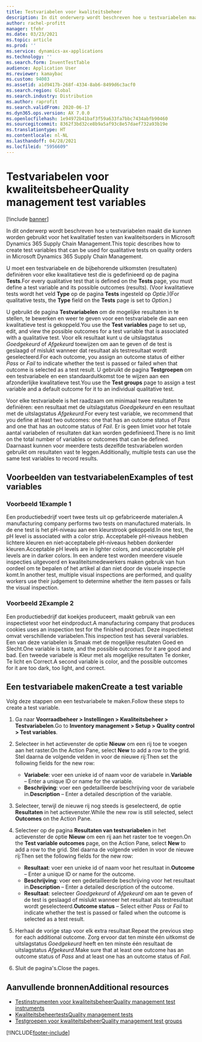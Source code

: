 ```yaml
---
title: Testvariabelen voor kwaliteitsbeheer
description: In dit onderwerp wordt beschreven hoe u testvariabelen maakt die kunnen worden gebruikt voor het kwalitatief testen van kwaliteitsorders in Microsoft Dynamics 365 Supply Chain Management.
author: rachel-profitt
manager: tfehr
ms.date: 03/23/2021
ms.topic: article
ms.prod: ''
ms.service: dynamics-ax-applications
ms.technology: ''
ms.search.form: InventTestTable
audience: Application User
ms.reviewer: kamaybac
ms.custom: 94003
ms.assetid: a1d9417b-268f-4334-8ab6-8499d6c3acf0
ms.search.region: Global
ms.search.industry: Distribution
ms.author: raprofit
ms.search.validFrom: 2020-06-17
ms.dyn365.ops.version: AX 7.0.0
ms.openlocfilehash: 1e94972b41baf3f59a633fa7bbc7434abfb90460
ms.sourcegitcommit: 8362f3bd32ce8b9a5af93c8e57daef732a93b19e
ms.translationtype: HT
ms.contentlocale: nl-NL
ms.lasthandoff: 04/28/2021
ms.locfileid: "5956609"
---
```

# <a name="quality-management-test-variables"></a><span data-ttu-id="603b0-103">Testvariabelen voor kwaliteitsbeheer</span><span class="sxs-lookup"><span data-stu-id="603b0-103">Quality management test variables</span></span>

[!include [banner](../includes/banner.md)]

<span data-ttu-id="603b0-104">In dit onderwerp wordt beschreven hoe u testvariabelen maakt die kunnen worden gebruikt voor het kwalitatief testen van kwaliteitsorders in Microsoft Dynamics 365 Supply Chain Management.</span><span class="sxs-lookup"><span data-stu-id="603b0-104">This topic describes how to create test variables that can be used for qualitative tests on quality orders in Microsoft Dynamics 365 Supply Chain Management.</span></span>

<span data-ttu-id="603b0-105">U moet een testvariabele en de bijbehorende uitkomsten (resultaten) definiëren voor elke kwalitatieve test die is gedefinieerd op de pagina **Tests**.</span><span class="sxs-lookup"><span data-stu-id="603b0-105">For every qualitative test that is defined on the **Tests** page, you must define a test variable and its possible outcomes (results).</span></span> <span data-ttu-id="603b0-106">(Voor kwalitatieve tests wordt het veld **Type** op de pagina **Tests** ingesteld op *Optie*.)</span><span class="sxs-lookup"><span data-stu-id="603b0-106">(For qualitative tests, the **Type** field on the **Tests** page is set to *Option*.)</span></span>

<span data-ttu-id="603b0-107">U gebruikt de pagina **Testvariabelen** om de mogelijke resultaten in te stellen, te bewerken en weer te geven voor een testvariabele die aan een kwalitatieve test is gekoppeld.</span><span class="sxs-lookup"><span data-stu-id="603b0-107">You use the **Test variables** page to set up, edit, and view the possible outcomes for a test variable that is associated with a qualitative test.</span></span> <span data-ttu-id="603b0-108">Voor elk resultaat kunt u de uitslagstatus *Goedgekeurd* of *Afgekeurd* toewijzen om aan te geven of de test is geslaagd of mislukt wanneer dat resultaat als testresultaat wordt geselecteerd.</span><span class="sxs-lookup"><span data-stu-id="603b0-108">For each outcome, you assign an outcome status of either *Pass* or *Fail* to indicate whether the test is passed or failed when that outcome is selected as a test result.</span></span> <span data-ttu-id="603b0-109">U gebruikt de pagina **Testgroepen** om een testvariabele en een standaarduitkomst toe te wijzen aan een afzonderlijke kwalitatieve test.</span><span class="sxs-lookup"><span data-stu-id="603b0-109">You use the **Test groups** page to assign a test variable and a default outcome for it to an individual qualitative test.</span></span>

<span data-ttu-id="603b0-110">Voor elke testvariabele is het raadzaam om minimaal twee resultaten te definiëren: een resultaat met de uitslagstatus *Goedgekeurd* en een resultaat met de uitslagstatus *Afgekeurd*.</span><span class="sxs-lookup"><span data-stu-id="603b0-110">For every test variable, we recommend that you define at least two outcomes: one that has an outcome status of *Pass* and one that has an outcome status of *Fail*.</span></span> <span data-ttu-id="603b0-111">Er is geen limiet voor het totale aantal variabelen of resultaten dat kan worden gedefinieerd.</span><span class="sxs-lookup"><span data-stu-id="603b0-111">There is no limit on the total number of variables or outcomes that can be defined.</span></span> <span data-ttu-id="603b0-112">Daarnaast kunnen voor meerdere tests dezelfde testvariabelen worden gebruikt om resultaten vast te leggen.</span><span class="sxs-lookup"><span data-stu-id="603b0-112">Additionally, multiple tests can use the same test variables to record results.</span></span>

## <a name="examples-of-test-variables"></a><span data-ttu-id="603b0-113">Voorbeelden van testvariabelen</span><span class="sxs-lookup"><span data-stu-id="603b0-113">Examples of test variables</span></span>

### <a name="example-1"></a><span data-ttu-id="603b0-114">Voorbeeld 1</span><span class="sxs-lookup"><span data-stu-id="603b0-114">Example 1</span></span>

<span data-ttu-id="603b0-115">Een productiebedrijf voert twee tests uit op gefabriceerde materialen.</span><span class="sxs-lookup"><span data-stu-id="603b0-115">A manufacturing company performs two tests on manufactured materials.</span></span> <span data-ttu-id="603b0-116">In de ene test is het pH-niveau aan een kleurstrook gekoppeld.</span><span class="sxs-lookup"><span data-stu-id="603b0-116">In one test, the pH level is associated with a color strip.</span></span> <span data-ttu-id="603b0-117">Acceptabele pH-niveaus hebben lichtere kleuren en niet-acceptabele pH-niveaus hebben donkerder kleuren.</span><span class="sxs-lookup"><span data-stu-id="603b0-117">Acceptable pH levels are in lighter colors, and unacceptable pH levels are in darker colors.</span></span> <span data-ttu-id="603b0-118">In een andere test worden meerdere visuele inspecties uitgevoerd en kwaliteitsmedewerkers maken gebruik van hun oordeel om te bepalen of het artikel al dan niet door de visuele inspectie komt.</span><span class="sxs-lookup"><span data-stu-id="603b0-118">In another test, multiple visual inspections are performed, and quality workers use their judgement to determine whether the item passes or fails the visual inspection.</span></span>

### <a name="example-2"></a><span data-ttu-id="603b0-119">Voorbeeld 2</span><span class="sxs-lookup"><span data-stu-id="603b0-119">Example 2</span></span>

<span data-ttu-id="603b0-120">Een productiebedrijf dat koekjes produceert, maakt gebruik van een inspectietest voor het eindproduct.</span><span class="sxs-lookup"><span data-stu-id="603b0-120">A manufacturing company that produces cookies uses an inspection test for the finished product.</span></span> <span data-ttu-id="603b0-121">Deze inspectietest omvat verschillende variabelen.</span><span class="sxs-lookup"><span data-stu-id="603b0-121">This inspection test has several variables.</span></span> <span data-ttu-id="603b0-122">Een van deze variabelen is Smaak met de mogelijke resultaten Goed en Slecht.</span><span class="sxs-lookup"><span data-stu-id="603b0-122">One variable is taste, and the possible outcomes for it are good and bad.</span></span> <span data-ttu-id="603b0-123">Een tweede variabele is Kleur met als mogelijke resultaten Te donker, Te licht en Correct.</span><span class="sxs-lookup"><span data-stu-id="603b0-123">A second variable is color, and the possible outcomes for it are too dark, too light, and correct.</span></span>

## <a name="create-a-test-variable"></a><span data-ttu-id="603b0-124">Een testvariabele maken</span><span class="sxs-lookup"><span data-stu-id="603b0-124">Create a test variable</span></span>

<span data-ttu-id="603b0-125">Volg deze stappen om een testvariabele te maken.</span><span class="sxs-lookup"><span data-stu-id="603b0-125">Follow these steps to create a test variable.</span></span>

1. <span data-ttu-id="603b0-126">Ga naar **Voorraadbeheer \> Instellingen \> Kwaliteitsbeheer \> Testvariabelen**.</span><span class="sxs-lookup"><span data-stu-id="603b0-126">Go to **Inventory management \> Setup \> Quality control \> Test variables**.</span></span>
1. <span data-ttu-id="603b0-127">Selecteer in het actievenster de optie **Nieuw** om een rij toe te voegen aan het raster.</span><span class="sxs-lookup"><span data-stu-id="603b0-127">On the Action Pane, select **New** to add a row to the grid.</span></span> <span data-ttu-id="603b0-128">Stel daarna de volgende velden in voor de nieuwe rij:</span><span class="sxs-lookup"><span data-stu-id="603b0-128">Then set the following fields for the new row:</span></span>

    - <span data-ttu-id="603b0-129">**Variabele**: voer een unieke id of naam voor de variabele in.</span><span class="sxs-lookup"><span data-stu-id="603b0-129">**Variable** – Enter a unique ID or name for the variable.</span></span>
    - <span data-ttu-id="603b0-130">**Beschrijving**: voer een gedetailleerde beschrijving voor de variabele in.</span><span class="sxs-lookup"><span data-stu-id="603b0-130">**Description** – Enter a detailed description of the variable.</span></span>

1. <span data-ttu-id="603b0-131">Selecteer, terwijl de nieuwe rij nog steeds is geselecteerd, de optie **Resultaten** in het actievenster.</span><span class="sxs-lookup"><span data-stu-id="603b0-131">While the new row is still selected, select **Outcomes** on the Action Pane.</span></span>
1. <span data-ttu-id="603b0-132">Selecteer op de pagina **Resultaten van testvariabelen** in het actievenster de optie **Nieuw** om een rij aan het raster toe te voegen.</span><span class="sxs-lookup"><span data-stu-id="603b0-132">On the **Test variable outcomes** page, on the Action Pane, select **New** to add a row to the grid.</span></span> <span data-ttu-id="603b0-133">Stel daarna de volgende velden in voor de nieuwe rij:</span><span class="sxs-lookup"><span data-stu-id="603b0-133">Then set the following fields for the new row:</span></span>

    - <span data-ttu-id="603b0-134">**Resultaat**: voer een unieke id of naam voor het resultaat in.</span><span class="sxs-lookup"><span data-stu-id="603b0-134">**Outcome** – Enter a unique ID or name for the outcome.</span></span>
    - <span data-ttu-id="603b0-135">**Beschrijving**: voer een gedetailleerde beschrijving voor het resultaat in.</span><span class="sxs-lookup"><span data-stu-id="603b0-135">**Description** – Enter a detailed description of the outcome.</span></span>
    - <span data-ttu-id="603b0-136">**Resultaat**: selecteer *Goedgekeurd* of *Afgekeurd* om aan te geven of de test is geslaagd of mislukt wanneer het resultaat als testresultaat wordt geselecteerd.</span><span class="sxs-lookup"><span data-stu-id="603b0-136">**Outcome status** – Select either *Pass* or *Fail* to indicate whether the test is passed or failed when the outcome is selected as a test result.</span></span>

1. <span data-ttu-id="603b0-137">Herhaal de vorige stap voor elk extra resultaat.</span><span class="sxs-lookup"><span data-stu-id="603b0-137">Repeat the previous step for each additional outcome.</span></span> <span data-ttu-id="603b0-138">Zorg ervoor dat ten minste één uitkomst de uitslagstatus *Goedgekeurd* heeft en ten minste één resultaat de uitslagstatus *Afgekeurd*.</span><span class="sxs-lookup"><span data-stu-id="603b0-138">Make sure that at least one outcome has an outcome status of *Pass* and at least one has an outcome status of *Fail*.</span></span>
1. <span data-ttu-id="603b0-139">Sluit de pagina's.</span><span class="sxs-lookup"><span data-stu-id="603b0-139">Close the pages.</span></span>

## <a name="additional-resources"></a><span data-ttu-id="603b0-140">Aanvullende bronnen</span><span class="sxs-lookup"><span data-stu-id="603b0-140">Additional resources</span></span>

- [<span data-ttu-id="603b0-141">Testinstrumenten voor kwaliteitsbeheer</span><span class="sxs-lookup"><span data-stu-id="603b0-141">Quality management test instruments</span></span>](quality-test-instruments.md)
- [<span data-ttu-id="603b0-142">Kwaliteitsbeheertests</span><span class="sxs-lookup"><span data-stu-id="603b0-142">Quality management tests</span></span>](quality-tests.md)
- [<span data-ttu-id="603b0-143">Testgroepen voor kwaliteitsbeheer</span><span class="sxs-lookup"><span data-stu-id="603b0-143">Quality management test groups</span></span>](quality-test-groups.md)

[!INCLUDE[footer-include](../../includes/footer-banner.md)]
